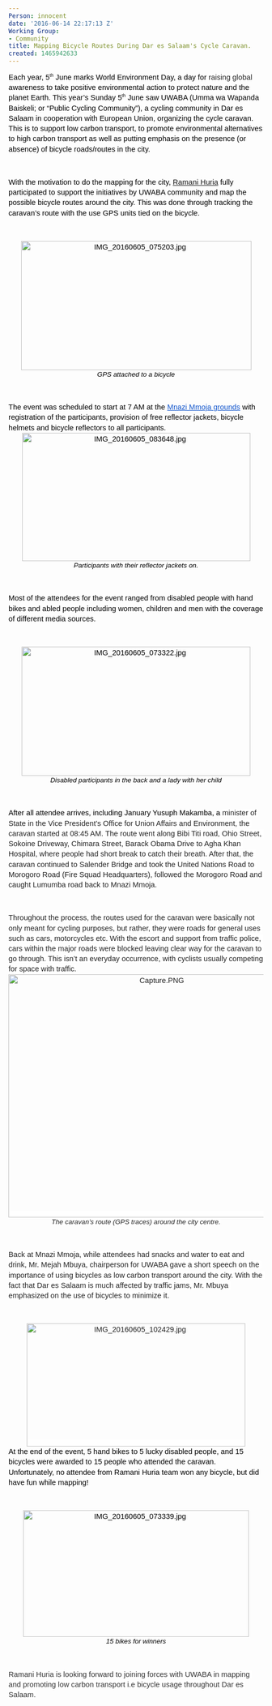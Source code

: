 ```yaml
---
Person: innocent
date: '2016-06-14 22:17:13 Z'
Working Group:
- Community
title: Mapping Bicycle Routes During Dar es Salaam's Cycle Caravan.
created: 1465942633
---
```

<p style="line-height: 1.38; margin-top: 0pt; margin-bottom: 0pt;" dir="ltr"><span style="font-size: 14.666666666666666px; font-family: Arial; color: #000000; background-color: transparent; font-weight: 400; font-style: normal; font-variant: normal; text-decoration: none; vertical-align: baseline; white-space: pre-wrap;">Each year, 5</span><span style="font-size: 8.799999999999999px; font-family: Arial; color: #000000; background-color: transparent; font-weight: 400; font-style: normal; font-variant: normal; text-decoration: none; vertical-align: super; white-space: pre-wrap;">th</span><span style="font-size: 14.666666666666666px; font-family: Arial; color: #000000; background-color: transparent; font-weight: 400; font-style: normal; font-variant: normal; text-decoration: none; vertical-align: baseline; white-space: pre-wrap;"> June marks World Environment Day, a day for </span><span style="font-size: 14.666666666666666px; font-family: Arial; color: #222222; background-color: #ffffff; font-weight: 400; font-style: normal; font-variant: normal; text-decoration: none; vertical-align: baseline; white-space: pre-wrap;">raising global</span><span style="font-size: 14.666666666666666px; font-family: Arial; color: #000000; background-color: transparent; font-weight: 400; font-style: normal; font-variant: normal; text-decoration: none; vertical-align: baseline; white-space: pre-wrap;"> awareness to take positive environmental action to protect nature and the planet Earth. This year’s Sunday 5</span><span style="font-size: 8.799999999999999px; font-family: Arial; color: #000000; background-color: transparent; font-weight: 400; font-style: normal; font-variant: normal; text-decoration: none; vertical-align: super; white-space: pre-wrap;">th</span><span style="font-size: 14.666666666666666px; font-family: Arial; color: #000000; background-color: transparent; font-weight: 400; font-style: normal; font-variant: normal; text-decoration: none; vertical-align: baseline; white-space: pre-wrap;"> June saw UWABA (Umma wa Wapanda Baiskeli; or “Public Cycling Community”), a cycling community in Dar es Salaam in cooperation with European Union, organizing the cycle caravan. This is to support low carbon transport, to promote environmental alternatives to high carbon transport as well as putting emphasis on the presence (or absence) of bicycle roads/routes in the city.</span></p><p><strong id="docs-internal-guid-8a77bb36-50f3-ed93-abb5-84bb2e577137" style="font-weight: normal;">&nbsp;</strong></p><p style="line-height: 1.38; margin-top: 0pt; margin-bottom: 0pt;" dir="ltr"><span style="font-size: 14.666666666666666px; font-family: Arial; color: #000000; background-color: transparent; font-weight: 400; font-style: normal; font-variant: normal; text-decoration: none; vertical-align: baseline; white-space: pre-wrap;">With the motivation to do the mapping for the city, <a title="Ramani Huria" href="http://ramanihuria.org/">Ramani Huria</a> fully participated to support the initiatives by UWABA community and map the possible bicycle routes around the city. This was done through tracking the caravan’s route with the use GPS units tied on the bicycle.</span></p><p><strong style="font-weight: normal;">&nbsp;</strong></p><p style="line-height: 1.38; margin-top: 0pt; margin-bottom: 0pt; text-align: center;" dir="ltr"><span style="font-size: 14.666666666666666px; font-family: Arial; color: #000000; background-color: transparent; font-weight: 400; font-style: normal; font-variant: normal; text-decoration: none; vertical-align: baseline; white-space: pre-wrap;"><img style="border: none; transform: rotate(0.00rad); -webkit-transform: rotate(0.00rad);" src="https://lh6.googleusercontent.com/_WO3l7q2nbQ8ZTU7x7OCW5rUBkZCjVaZFR-RJfYxxi_J1uD4VIeTYZrTtm3vFoRbC9OxTZfY8nKC9JOEQN-6RKCZO3aqVP2oH0hQECXdxJaRYvjTRQwMb4Nx2IqHwIDtRniTZOsJ" alt="IMG_20160605_075203.jpg" width="455" height="255"></span></p><p style="line-height: 1.38; margin-top: 0pt; margin-bottom: 0pt; text-align: center;" dir="ltr"><span style="font-size: 13.333333333333332px; font-family: Arial; color: #000000; background-color: transparent; font-weight: 400; font-style: italic; font-variant: normal; text-decoration: none; vertical-align: baseline; white-space: pre-wrap;">GPS attached to a bicycle</span></p><p><strong style="font-weight: normal;">&nbsp;</strong></p><p style="line-height: 1.38; margin-top: 0pt; margin-bottom: 0pt;" dir="ltr"><span style="font-size: 14.666666666666666px; font-family: Arial; color: #000000; background-color: transparent; font-weight: 400; font-style: normal; font-variant: normal; text-decoration: none; vertical-align: baseline; white-space: pre-wrap;">The event was scheduled to start at 7 AM at the </span><a style="text-decoration: none;" href="http://www.openstreetmap.org/?mlat=-6.82366&amp;mlon=39.28107#map=17/-6.82366/39.28107"><span style="font-size: 14.666666666666666px; font-family: Arial; color: #1155cc; background-color: transparent; font-weight: 400; font-style: normal; font-variant: normal; text-decoration: underline; vertical-align: baseline; white-space: pre-wrap;">Mnazi Mmoja grounds</span></a><span style="font-size: 14.666666666666666px; font-family: Arial; color: #000000; background-color: transparent; font-weight: 400; font-style: normal; font-variant: normal; text-decoration: none; vertical-align: baseline; white-space: pre-wrap;"> with registration of the participants, provision of free reflector jackets, bicycle helmets and bicycle reflectors to all participants.</span></p><p style="line-height: 1.38; margin-top: 0pt; margin-bottom: 0pt; text-align: center;" dir="ltr"><span style="font-size: 14.666666666666666px; font-family: Arial; color: #000000; background-color: transparent; font-weight: 400; font-style: normal; font-variant: normal; text-decoration: none; vertical-align: baseline; white-space: pre-wrap;"><img style="border: none; transform: rotate(0.00rad); -webkit-transform: rotate(0.00rad);" src="https://lh5.googleusercontent.com/pNlZysceHTKKQtiLC0wv3-QBsDD_A9TGss7gdozOHETF_HphAIi9Fp_gshXzNXCEXh6adurfz_aJacTThFPqKNRA-AztepjE-hG_h35J9ynWIg6YSQbZrWSVKF_2a0evRc9kdRN9" alt="IMG_20160605_083648.jpg" width="451" height="253"></span></p><p style="line-height: 1.38; margin-top: 0pt; margin-bottom: 0pt; text-align: center;" dir="ltr"><span style="font-size: 13.333333333333332px; font-family: Arial; color: #000000; background-color: transparent; font-weight: 400; font-style: italic; font-variant: normal; text-decoration: none; vertical-align: baseline; white-space: pre-wrap;">Participants with their reflector jackets on.</span></p><p><strong style="font-weight: normal;">&nbsp;</strong></p><p style="line-height: 1.38; margin-top: 0pt; margin-bottom: 0pt;" dir="ltr"><span style="font-size: 14.666666666666666px; font-family: Arial; color: #000000; background-color: transparent; font-weight: 400; font-style: normal; font-variant: normal; text-decoration: none; vertical-align: baseline; white-space: pre-wrap;">Most of the attendees for the event ranged from disabled people with hand bikes and abled people including women, children and men with the coverage of different media sources.</span></p><p><strong style="font-weight: normal;">&nbsp;</strong></p><p style="line-height: 1.38; margin-top: 0pt; margin-bottom: 0pt; text-align: center;" dir="ltr"><span style="font-size: 14.666666666666666px; font-family: Arial; color: #000000; background-color: transparent; font-weight: 400; font-style: normal; font-variant: normal; text-decoration: none; vertical-align: baseline; white-space: pre-wrap;"><img style="border: none; transform: rotate(0.00rad); -webkit-transform: rotate(0.00rad);" src="https://lh5.googleusercontent.com/OhFlDG9ga5Flh9clHMghueBq1rgDMvyl4Ue22BtyY8YZ3p8IqNBfXMU-HaRITrXVPrt4H0Qim4zQgxveEZbWH35VC7SP-LF-anrYyGrb3jtv0DSNVKcbSH-g13Et9YJZB8prgaxq" alt="IMG_20160605_073322.jpg" width="452" height="255"></span></p><p style="line-height: 1.38; margin-top: 0pt; margin-bottom: 0pt; text-align: center;" dir="ltr"><span style="font-size: 13.333333333333332px; font-family: Arial; color: #000000; background-color: transparent; font-weight: 400; font-style: italic; font-variant: normal; text-decoration: none; vertical-align: baseline; white-space: pre-wrap;">Disabled participants in the back and a lady with her child</span></p><p><strong style="font-weight: normal;">&nbsp;</strong></p><p style="line-height: 1.38; margin-top: 0pt; margin-bottom: 0pt;" dir="ltr"><span style="font-size: 14.666666666666666px; font-family: Arial; color: #000000; background-color: transparent; font-weight: 400; font-style: normal; font-variant: normal; text-decoration: none; vertical-align: baseline; white-space: pre-wrap;">After all attendee arrives, including January Yusuph Makamba, a </span><span style="font-size: 14.666666666666666px; font-family: Arial; color: #222222; background-color: #ffffff; font-weight: 400; font-style: normal; font-variant: normal; text-decoration: none; vertical-align: baseline; white-space: pre-wrap;">minister of State in the Vice President’s Office for Union Affairs and Environment, the caravan started at 08:45 AM. The route went along Bibi Titi road, Ohio Street, Sokoine Driveway, Chimara Street, Barack Obama Drive to Agha Khan Hospital, where people had short break to catch their breath. After that, the caravan continued to Salender Bridge and took the United Nations Road to Morogoro Road (Fire Squad Headquarters), followed the Morogoro Road and caught Lumumba road back to Mnazi Mmoja.</span></p><p><strong style="font-weight: normal;">&nbsp;</strong></p><p style="line-height: 1.38; margin-top: 0pt; margin-bottom: 0pt;" dir="ltr"><span style="font-size: 14.666666666666666px; font-family: Arial; color: #222222; background-color: #ffffff; font-weight: 400; font-style: normal; font-variant: normal; text-decoration: none; vertical-align: baseline; white-space: pre-wrap;">Throughout the process, the routes used for the caravan were basically not only meant for cycling purposes, but rather, they were roads for general uses such as cars, motorcycles etc. With the escort and support from traffic police, cars within the major roads were blocked leaving clear way for the caravan to go through. This isn’t an everyday occurrence, with cyclists usually competing for space with traffic.</span></p><p style="line-height: 1.38; margin-top: 0pt; margin-bottom: 0pt; text-align: center;" dir="ltr"><span style="font-size: 14.666666666666666px; font-family: Arial; color: #222222; background-color: #ffffff; font-weight: 400; font-style: normal; font-variant: normal; text-decoration: none; vertical-align: baseline; white-space: pre-wrap;"><img style="border: none; transform: rotate(0.00rad); -webkit-transform: rotate(0.00rad);" src="https://lh5.googleusercontent.com/7kkLQUTUAmCF5Zyq46PgShM9vlruxV9hFLBriDTeZLKStCCu5ZtBvyXrTrjaxPZgY6chlm_ff71i00qWIg02LR6W0yumRGF0eN6JjykPkfg9o_wDLh-xUtJ1vBNB2lopfEAcN0_Y" alt="Capture.PNG" width="590" height="480"></span></p><p style="line-height: 1.38; margin-top: 0pt; margin-bottom: 0pt; text-align: center;" dir="ltr"><span style="font-size: 13.333333333333332px; font-family: Arial; color: #222222; background-color: #ffffff; font-weight: 400; font-style: italic; font-variant: normal; text-decoration: none; vertical-align: baseline; white-space: pre-wrap;">The caravan’s route (GPS traces) around the city centre.</span></p><p><strong style="font-weight: normal;">&nbsp;</strong></p><p style="line-height: 1.38; margin-top: 0pt; margin-bottom: 0pt;" dir="ltr"><span style="font-size: 14.666666666666666px; font-family: Arial; color: #222222; background-color: #ffffff; font-weight: 400; font-style: normal; font-variant: normal; text-decoration: none; vertical-align: baseline; white-space: pre-wrap;">Back at Mnazi Mmoja, while attendees had snacks and water to eat and drink, Mr. Mejah Mbuya, chairperson for UWABA gave a short speech on the importance of using bicycles as low carbon transport around the city. With the fact that Dar es Salaam is much affected by traffic jams, Mr. Mbuya emphasized on the use of bicycles to minimize it.</span></p><p><strong style="font-weight: normal;">&nbsp;</strong></p><p style="line-height: 1.38; margin-top: 0pt; margin-bottom: 0pt; text-align: center;" dir="ltr"><span style="font-size: 14.666666666666666px; font-family: Arial; color: #222222; background-color: #ffffff; font-weight: 400; font-style: normal; font-variant: normal; text-decoration: none; vertical-align: baseline; white-space: pre-wrap;"><img style="border: none; transform: rotate(0.00rad); -webkit-transform: rotate(0.00rad);" src="https://lh5.googleusercontent.com/jHcvjsg3TDaW7pw5SGCSsOfKdBZkF2CcuQEekFwNigz9rf_mLGdy7Ry5_3ztST-38fPCDen7pLqWwSKTyWXncdmsVP2QemtoX7ngn-RkiKeGtTM1-71kVkWRdm3_p78_NUpQ56XT" alt="IMG_20160605_102429.jpg" width="432" height="243"></span></p><p style="line-height: 1.38; margin-top: 0pt; margin-bottom: 0pt;" dir="ltr"><span style="font-size: 14.666666666666666px; font-family: Arial; color: #000000; background-color: transparent; font-weight: 400; font-style: normal; font-variant: normal; text-decoration: none; vertical-align: baseline; white-space: pre-wrap;">At the end of the event, 5 hand bikes to 5 lucky disabled people, and 15 bicycles were awarded to 15 people who attended the caravan. Unfortunately, no attendee from Ramani Huria team won any bicycle, but did have fun while mapping!</span></p><p><strong style="font-weight: normal;">&nbsp;</strong></p><p style="line-height: 1.38; margin-top: 0pt; margin-bottom: 0pt; text-align: center;" dir="ltr"><span style="font-size: 14.666666666666666px; font-family: Arial; color: #000000; background-color: transparent; font-weight: 400; font-style: normal; font-variant: normal; text-decoration: none; vertical-align: baseline; white-space: pre-wrap;"><img style="border: none; transform: rotate(0.00rad); -webkit-transform: rotate(0.00rad);" src="https://lh5.googleusercontent.com/_s4XRqBZ7q4oJRzzbfQtL8otBfZOIAY5fUDMlZQdOdSv1CRmHh8czgfd0HtzFbzkwFrPAqEZynoWt5ZHZEUGU7zH43CESjk9_0jnlfSgW9QHJqEL_I1DIwLjAeLiW7vJt_Woqwnq" alt="IMG_20160605_073339.jpg" width="446" height="250"></span></p><p style="line-height: 1.38; margin-top: 0pt; margin-bottom: 0pt; text-align: center;" dir="ltr"><span style="font-size: 13.333333333333332px; font-family: Arial; color: #000000; background-color: transparent; font-weight: 400; font-style: italic; font-variant: normal; text-decoration: none; vertical-align: baseline; white-space: pre-wrap;">15 bikes for winners</span></p><p><span style="font-weight: normal;">&nbsp;</span></p><p style="line-height: 1.38; margin-top: 0pt; margin-bottom: 0pt;" dir="ltr"><span style="font-size: 14.666666666666666px; font-family: Arial; color: #333333; background-color: #ffffff; font-weight: 400; font-style: normal; font-variant: normal; text-decoration: none; vertical-align: baseline; white-space: pre-wrap;">Ramani Huria is looking forward to joining forces with UWABA in mapping and promoting low carbon transport i.e bicycle usage throughout Dar es Salaam.</span></p>
